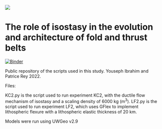 ![](https://github.com/underworld-community/ibrahim-isostasy-ftb/blob/main/output.gif)

# The role of isostasy in the evolution and architecture of fold and thrust belts

[![Binder](https://mybinder.org/badge_logo.svg)](https://mybinder.org/v2/gh/underworld-community/ibrahim-isostasy-ftb/HEAD)

Public repository of the scripts used in this study.
Youseph Ibrahim and Patrice Rey 2022.


Files:

KC2.py is the script used to run experiment KC2, with the ductile flow mechanism of isostasy and a scaling density of 6000 kg (m<sup>3</sup>).
LF2.py is the script used to run experiment LF2, which uses GFlex to implement lithospheric flexure with a lithospheric elastic thickness of 20 km.

Models were run using UWGeo v2.9
